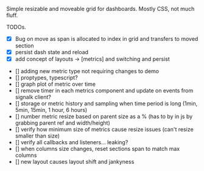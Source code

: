 Simple resizable and moveable grid for dashboards. Mostly CSS, not much fluff.

TODOs.

- [x] Bug on move as span is allocated to index in grid and transfers to moved section
- [x] persist dash state and reload 
- [x] add concept of layouts -> [metrics] and switching and persist
- [] adding new metric type not requiring changes to demo
- [] proptypes, typescript?
- [] graph plot of metric over time
- [] remove timer in each metrics component and update on events from signalk client?
- [] storage or metric history and sampling when time period is long (1min, 5min, 15min, 1 hour, 6 hours)
- [] number metric resize based on parent size as a % (has to by in js by grabbing parent ref and width/height)
- [] verify how minimum size of metrics cause resize issues (can't resize smaller than size)
- [] verify all callbacks and listeners... leaking?
- [] when columns size changes, reset sections span to match max columns
- [] new layout causes layout shift and jankyness